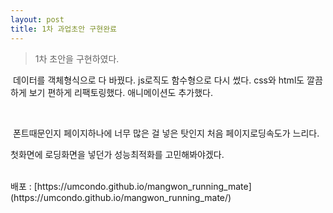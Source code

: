 ```yaml
---
layout: post
title: 1차 과업초안 구현완료
---
```


> 1차 초안을 구현하였다.

<p>&nbsp;데이터를 객체형식으로 다 바꿨다. js로직도 함수형으로 다시 썼다. css와 html도 깔끔하게 보기 편하게 리팩토링했다. 애니메이션도 추가했다.</p>
<br>
<p>&nbsp;폰트때문인지 페이지하나에 너무 많은 걸 넣은 탓인지 처음 페이지로딩속도가 느리다.

첫화면에 로딩화면을 넣던가 성능최적화를 고민해봐야겠다.</p>

<br>
배포 : [https://umcondo.github.io/mangwon_running_mate](https://umcondo.github.io/mangwon_running_mate/)
